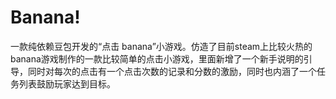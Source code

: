 # Banana!

一款纯依赖豆包开发的“点击 banana”小游戏。仿造了目前steam上比较火热的banana游戏制作的一款比较简单的点击小游戏，里面新增了一个新手说明的引导，同时对每次的点击有一个点击次数的记录和分数的激励，同时也内涵了一个任务列表鼓励玩家达到目标。
